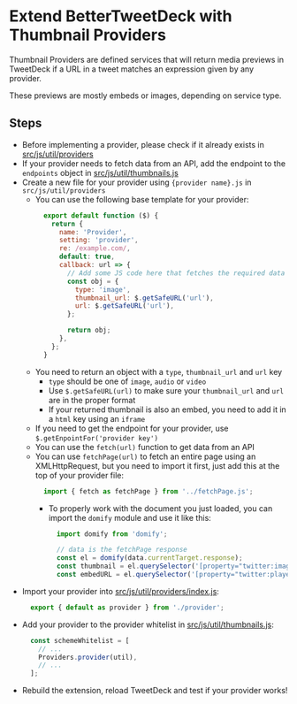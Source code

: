 # Extend BetterTweetDeck with Thumbnail Providers

Thumbnail Providers are defined services that will return media previews in TweetDeck if a URL in a 
tweet matches an expression given by any provider.

These previews are mostly embeds or images, depending on service type.

## Steps

* Before implementing a provider, please check if it already exists in [src/js/util/providers](https://github.com/eramdam/BetterTweetDeck/blob/master/src/js/util/providers)
* If your provider needs to fetch data from an API, add the endpoint to the `endpoints` object in [src/js/util/thumbnails.js](https://github.com/eramdam/BetterTweetDeck/blob/master/src/js/util/thumbnails.js)
* Create a new file for your provider using `{provider name}.js` in `src/js/util/providers`
  * You can use the following base template for your provider:
    ```js
      export default function ($) {
        return {
          name: 'Provider',
          setting: 'provider',
          re: /example.com/,
          default: true,
          callback: url => {
            // Add some JS code here that fetches the required data to display in the thumbnail
            const obj = {
              type: 'image',
              thumbnail_url: $.getSafeURL('url'),
              url: $.getSafeURL('url'),
            };

            return obj;
          },
        };
      }
    ```
  * You need to return an object with a `type`, `thumbnail_url` and `url` key
    * `type` should be one of `image`, `audio` or `video`
    * Use `$.getSafeURL(url)` to make sure your `thumbnail_url` and `url` are in the proper format
    * If your returned thumbnail is also an embed, you need to add it in a `html` key using an `iframe`
  * If you need to get the endpoint for your provider, use `$.getEnpointFor('provider key')`
  * You can use the `fetch(url)` function to get data from an API
  * You can use `fetchPage(url)` to fetch an entire page using an XMLHttpRequest, but you need to import it first, just add this at the top of your provider file:
    ```js
      import { fetch as fetchPage } from '../fetchPage.js';
    ```
    * To properly work with the document you just loaded, you can import the `domify` module and use it like this:
      ```js
        import domify from 'domify';

        // data is the fetchPage response
        const el = domify(data.currentTarget.response);
        const thumbnail = el.querySelector('[property="twitter:image"]').content;
        const embedURL = el.querySelector('[property="twitter:player"]').content;
      ```
* Import your provider into [src/js/util/providers/index.js](https://github.com/eramdam/BetterTweetDeck/blob/master/src/js/util/providers/index.js):
  ```js
    export { default as provider } from './provider';
  ```
* Add your provider to the provider whitelist in [src/js/util/thumbnails.js](https://github.com/eramdam/BetterTweetDeck/blob/master/src/js/util/thumbnails.js):
  ```js
    const schemeWhitelist = [
      // ...
      Providers.provider(util),
      // ...
    ];
  ```
* Rebuild the extension, reload TweetDeck and test if your provider works!
